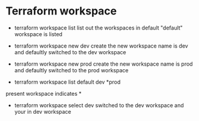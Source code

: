 # Terraform workspace

- terraform workspace list 
list out the workspaces in default "default" workspace is listed

- terraform workspace new dev
create the new workspace name is dev and defaultly switched to the dev workspace

- terraform workspace new prod
create the new workspace name is prod and defaultly switched to the prod workspace

- terraform workspace list
default
dev
*prod

present workspace indicates * 

- terraform workspace select dev
switched to the dev workspace and your in dev workspace

